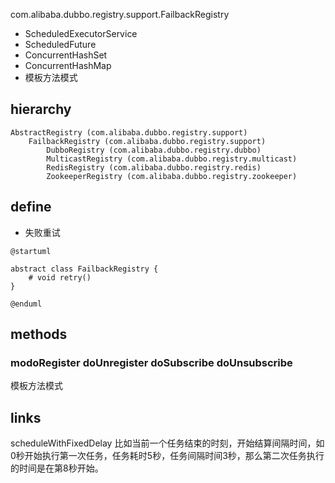 com.alibaba.dubbo.registry.support.FailbackRegistry

* ScheduledExecutorService 
* ScheduledFuture
* ConcurrentHashSet
* ConcurrentHashMap
* 模板方法模式

## hierarchy
```
AbstractRegistry (com.alibaba.dubbo.registry.support)
    FailbackRegistry (com.alibaba.dubbo.registry.support)
        DubboRegistry (com.alibaba.dubbo.registry.dubbo)
        MulticastRegistry (com.alibaba.dubbo.registry.multicast)
        RedisRegistry (com.alibaba.dubbo.registry.redis)
        ZookeeperRegistry (com.alibaba.dubbo.registry.zookeeper)
```

## define
* 失败重试

```plantuml
@startuml

abstract class FailbackRegistry {
    # void retry()
}

@enduml
```

## methods

### modoRegister doUnregister doSubscribe doUnsubscribe
模板方法模式


## links
scheduleWithFixedDelay 比如当前一个任务结束的时刻，开始结算间隔时间，如0秒开始执行第一次任务，任务耗时5秒，任务间隔时间3秒，那么第二次任务执行的时间是在第8秒开始。